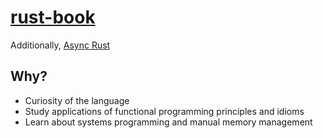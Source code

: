 # [rust-book](https://doc.rust-lang.org/stable/book/title-page.html)

Additionally, [Async Rust](https://rust-lang.github.io/async-book/01_getting_started/02_why_async.html)

## Why?

- Curiosity of the language
- Study applications of functional programming principles and idioms
- Learn about systems programming and manual memory management
